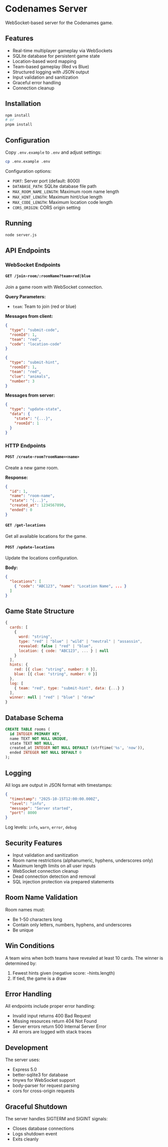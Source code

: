 # Codenames Server

WebSocket-based server for the Codenames game.

## Features

- Real-time multiplayer gameplay via WebSockets
- SQLite database for persistent game state
- Location-based word mapping
- Team-based gameplay (Red vs Blue)
- Structured logging with JSON output
- Input validation and sanitization
- Graceful error handling
- Connection cleanup

## Installation

```bash
npm install
# or
pnpm install
```

## Configuration

Copy `.env.example` to `.env` and adjust settings:

```bash
cp .env.example .env
```

Configuration options:
- `PORT`: Server port (default: 8000)
- `DATABASE_PATH`: SQLite database file path
- `MAX_ROOM_NAME_LENGTH`: Maximum room name length
- `MAX_HINT_LENGTH`: Maximum hint/clue length
- `MAX_CODE_LENGTH`: Maximum location code length
- `CORS_ORIGIN`: CORS origin setting

## Running

```bash
node server.js
```

## API Endpoints

### WebSocket Endpoints

#### `GET /join-room/:roomName?team=red|blue`
Join a game room with WebSocket connection.

**Query Parameters:**
- `team`: Team to join (red or blue)

**Messages from client:**
```json
{
  "type": "submit-code",
  "roomId": 1,
  "team": "red",
  "code": "location-code"
}
```

```json
{
  "type": "submit-hint",
  "roomId": 1,
  "team": "red",
  "clue": "animals",
  "number": 3
}
```

**Messages from server:**
```json
{
  "type": "update-state",
  "data": {
    "state": "{...}",
    "roomId": 1
  }
}
```

### HTTP Endpoints

#### `POST /create-room?roomName=<name>`
Create a new game room.

**Response:**
```json
{
  "id": 1,
  "name": "room-name",
  "state": "{...}",
  "created_at": 1234567890,
  "ended": 0
}
```

#### `GET /get-locations`
Get all available locations for the game.

#### `POST /update-locations`
Update the locations configuration.

**Body:**
```json
{
  "locations": [
    { "code": "ABC123", "name": "Location Name", ... }
  ]
}
```

## Game State Structure

```javascript
{
  cards: [
    {
      word: "string",
      type: "red" | "blue" | "wild" | "neutral" | "assassin",
      revealed: false | "red" | "blue",
      location: { code: "ABC123", ... } | null
    }
  ],
  hints: {
    red: [{ clue: "string", number: 0 }],
    blue: [{ clue: "string", number: 0 }]
  },
  log: [
    { team: "red", type: "submit-hint", data: {...} }
  ],
  winner: null | "red" | "blue" | "draw"
}
```

## Database Schema

```sql
CREATE TABLE rooms (
  id INTEGER PRIMARY KEY,
  name TEXT NOT NULL UNIQUE,
  state TEXT NOT NULL,
  created_at INTEGER NOT NULL DEFAULT (strftime('%s', 'now')),
  ended INTEGER NOT NULL DEFAULT 0
);
```

## Logging

All logs are output in JSON format with timestamps:

```json
{
  "timestamp": "2025-10-15T12:00:00.000Z",
  "level": "info",
  "message": "Server started",
  "port": 8000
}
```

Log levels: `info`, `warn`, `error`, `debug`

## Security Features

- Input validation and sanitization
- Room name restrictions (alphanumeric, hyphens, underscores only)
- Maximum length limits on all user inputs
- WebSocket connection cleanup
- Dead connection detection and removal
- SQL injection protection via prepared statements

## Room Name Validation

Room names must:
- Be 1-50 characters long
- Contain only letters, numbers, hyphens, and underscores
- Be unique

## Win Conditions

A team wins when both teams have revealed at least 10 cards. The winner is determined by:
1. Fewest hints given (negative score: -hints.length)
2. If tied, the game is a draw

## Error Handling

All endpoints include proper error handling:
- Invalid input returns 400 Bad Request
- Missing resources return 404 Not Found
- Server errors return 500 Internal Server Error
- All errors are logged with stack traces

## Development

The server uses:
- Express 5.0
- better-sqlite3 for database
- tinyws for WebSocket support
- body-parser for request parsing
- cors for cross-origin requests

## Graceful Shutdown

The server handles SIGTERM and SIGINT signals:
- Closes database connections
- Logs shutdown event
- Exits cleanly
